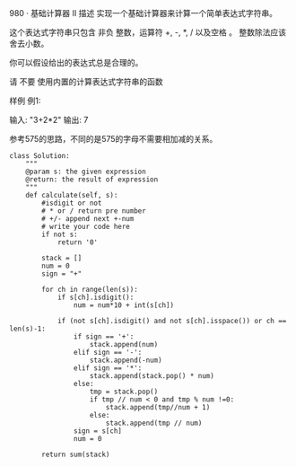 980 · 基础计算器 II
描述
实现一个基础计算器来计算一个简单表达式字符串。

这个表达式字符串只包含 非负 整数，运算符 +, -, *, / 以及空格 。 整数除法应该舍去小数。

你可以假设给出的表达式总是合理的。

请 不要 使用内置的计算表达式字符串的函数

样例
例1:

输入:
"3+2*2"
输出:
7

参考575的思路，不同的是575的字母不需要相加减的关系。
```
class Solution:
    """
    @param s: the given expression
    @return: the result of expression
    """
    def calculate(self, s):
        #isdigit or not
        # * or / return pre number
        # +/- append next +-num
        # write your code here
        if not s:
            return '0'

        stack = []
        num = 0
        sign = "+"

        for ch in range(len(s)):
            if s[ch].isdigit():
                num = num*10 + int(s[ch])
            
            if (not s[ch].isdigit() and not s[ch].isspace()) or ch == len(s)-1:
                if sign == '+':
                    stack.append(num)
                elif sign == '-':
                    stack.append(-num)
                elif sign == '*':
                    stack.append(stack.pop() * num)
                else:
                    tmp = stack.pop()
                    if tmp // num < 0 and tmp % num !=0:
                        stack.append(tmp//num + 1)
                    else:
                        stack.append(tmp // num)
                sign = s[ch]
                num = 0

        return sum(stack)
```
